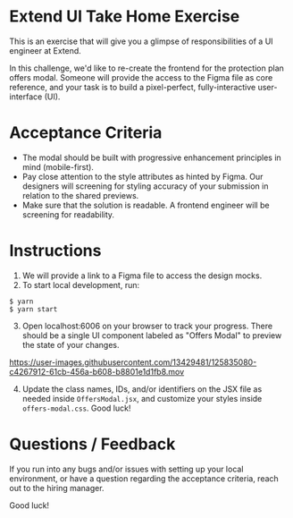 # Extend UI Take Home Exercise

This is an exercise that will give you a glimpse of responsibilities of a UI engineer at Extend.

In this challenge, we'd like to re-create the frontend for the protection plan offers modal. Someone will provide the access to the Figma file as core reference, and your task is to build a pixel-perfect, fully-interactive user-interface (UI).

# Acceptance Criteria
- The modal should be built with progressive enhancement principles in mind (mobile-first).
- Pay close attention to the style attributes as hinted by Figma. Our designers will screening for styling accuracy of your submission in relation to the shared previews. 
- Make sure that the solution is readable. A frontend engineer will be screening for readability.

# Instructions

1. We will provide a link to a Figma file to access the design mocks.
2. To start local development, run:
```
$ yarn
$ yarn start
``` 
3. Open localhost:6006 on your browser to track your progress. There should be a single UI component labeled as "Offers Modal" to preview the state of your changes.

https://user-images.githubusercontent.com/13429481/125835080-c4267912-61cb-456a-b608-b8801e1d1fb8.mov

4. Update the class names, IDs, and/or identifiers on the JSX file as needed inside `OffersModal.jsx`, and customize your styles inside `offers-modal.css`. Good luck!

# Questions / Feedback

If you run into any bugs and/or issues with setting up your local environment, or have a question regarding the acceptance criteria, reach out to the hiring manager.

Good luck!
